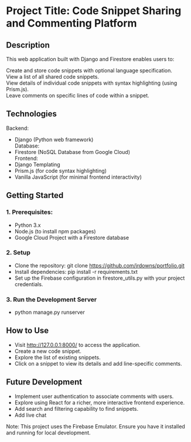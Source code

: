 # Project Title: Code Snippet Sharing and Commenting Platform  

## Description  

This web application built with Django and Firestore enables users to:  

Create and store code snippets with optional language specification.  
View a list of all shared code snippets.  
View details of individual code snippets with syntax highlighting (using Prism.js).  
Leave comments on specific lines of code within a snippet.  

## Technologies  

Backend: 
  - Django (Python web framework)  
Database:
  - Firestore (NoSQL Database from Google Cloud)  
Frontend:  
  - Django Templating  
  - Prism.js (for code syntax highlighting)  
  - Vanilla JavaScript (for minimal frontend interactivity)  

## Getting Started  

### 1. Prerequisites:  
  - Python 3.x  
  - Node.js (to install npm packages)  
  - Google Cloud Project with a Firestore database  
### 2. Setup  
  - Clone the repository: git clone https://github.com/jrdowns/portfolio.git  
  - Install dependencies: pip install -r requirements.txt  
  - Set up the Firebase configuration in firestore_utils.py with your project credentials.  
### 3. Run the Development Server  
  - python manage.py runserver

## How to Use  

  - Visit http://127.0.0.1:8000/ to access the application.  
  - Create a new code snippet.  
  - Explore the list of existing snippets.  
  - Click on a snippet to view its details and add line-specific comments.
    
## Future Development

  - Implement user authentication to associate comments with users.  
  - Explore using React for a richer, more interactive frontend experience.  
  - Add search and filtering capability to find snippets.
  - Add live chat
    
Note: This project uses the Firebase Emulator. Ensure you have it installed and running for local development.  
